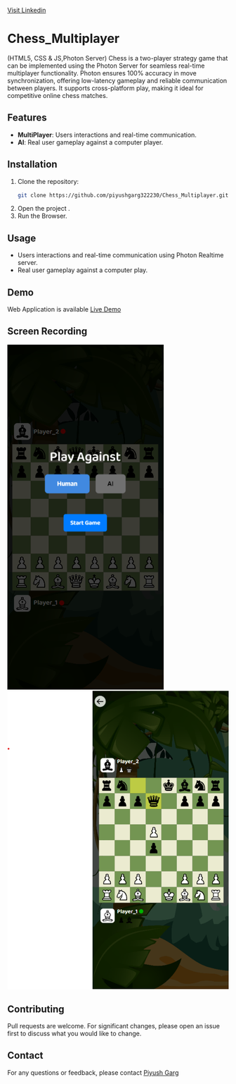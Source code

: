 

[Visit Linkedin](https://www.linkedin.com/in/piyush-garg-35066919a/)

# Chess_Multiplayer
(HTML5, CSS & JS,Photon Server)
Chess is a two-player strategy game that can be implemented using the Photon Server for seamless real-time multiplayer functionality. Photon ensures 100% accuracy in move synchronization, offering low-latency gameplay and reliable communication between players. It supports cross-platform play, making it ideal for competitive online chess matches.

## Features
- **MultiPlayer**: Users interactions and real-time communication.
- **AI**: Real user gameplay against a computer player.

## Installation
1. Clone the repository:
    ```bash
    git clone https://github.com/piyushgarg322230/Chess_Multiplayer.git
    ```
2. Open the project .
3. Run the Browser.

## Usage
- Users interactions and real-time communication using Photon Realtime server.
- Real user gameplay against a computer play.

## Demo
Web Application is available 
[Live Demo](https://piyushgarg322230.github.io/Chess_Multiplayer/)

## Screen Recording
![Welcome Screen](./start.png)
![Game Screen](./GameBoard.png)

## Contributing
Pull requests are welcome. For significant changes, please open an issue first to discuss what you would like to change.

## Contact
For any questions or feedback, please contact [Piyush Garg](mailto:piyushgarg322230@gmail.com)
